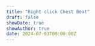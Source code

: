 ```yaml
---
title: "Right click Chest Boat"
draft: false
showDate: true
showAuthor: true
date: 2024-07-03T00:00:00Z
---
```


